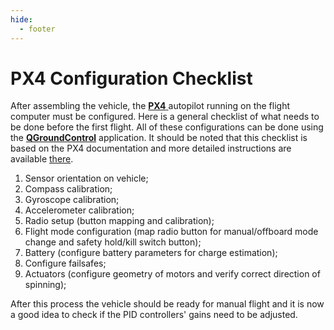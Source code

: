 ```yaml
---
hide:
  - footer
---
```


# PX4 Configuration Checklist

After assembling the vehicle, the [**PX4** ](https://docs.px4.io/main/en/) autopilot running on the flight computer must be configured. Here is a general checklist of what needs to be done before the first flight. All of these configurations can be done using the [**QGroundControl**](http://qgroundcontrol.com/) application. It should be noted that this checklist is based on the PX4 documentation and more detailed instructions are available [there](https://docs.px4.io/main/en/config/).

1.  Sensor orientation on vehicle;
2.  Compass calibration;
3.  Gyroscope calibration;
4.  Accelerometer calibration;
5.  Radio setup (button mapping and calibration);
6.  Flight mode configuration (map radio button for manual/offboard mode change and safety hold/kill switch button);
7.  Battery (configure battery parameters for charge estimation);
8.  Configure failsafes;
9.  Actuators (configure geometry of motors and verify correct direction of spinning);

After this process the vehicle should be ready for manual flight and it is now a good idea to check if the PID controllers' gains need to be adjusted.